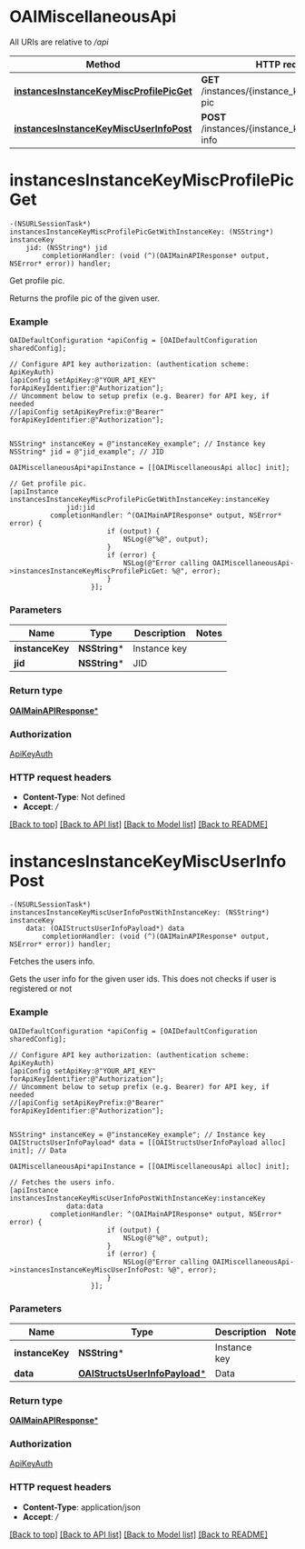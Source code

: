 # OAIMiscellaneousApi

All URIs are relative to */api*

Method | HTTP request | Description
------------- | ------------- | -------------
[**instancesInstanceKeyMiscProfilePicGet**](OAIMiscellaneousApi.md#instancesinstancekeymiscprofilepicget) | **GET** /instances/{instance_key}/misc/profile-pic | Get profile pic.
[**instancesInstanceKeyMiscUserInfoPost**](OAIMiscellaneousApi.md#instancesinstancekeymiscuserinfopost) | **POST** /instances/{instance_key}/misc/user-info | Fetches the users info.


# **instancesInstanceKeyMiscProfilePicGet**
```objc
-(NSURLSessionTask*) instancesInstanceKeyMiscProfilePicGetWithInstanceKey: (NSString*) instanceKey
    jid: (NSString*) jid
        completionHandler: (void (^)(OAIMainAPIResponse* output, NSError* error)) handler;
```

Get profile pic.

Returns the profile pic of the given user.

### Example
```objc
OAIDefaultConfiguration *apiConfig = [OAIDefaultConfiguration sharedConfig];

// Configure API key authorization: (authentication scheme: ApiKeyAuth)
[apiConfig setApiKey:@"YOUR_API_KEY" forApiKeyIdentifier:@"Authorization"];
// Uncomment below to setup prefix (e.g. Bearer) for API key, if needed
//[apiConfig setApiKeyPrefix:@"Bearer" forApiKeyIdentifier:@"Authorization"];


NSString* instanceKey = @"instanceKey_example"; // Instance key
NSString* jid = @"jid_example"; // JID

OAIMiscellaneousApi*apiInstance = [[OAIMiscellaneousApi alloc] init];

// Get profile pic.
[apiInstance instancesInstanceKeyMiscProfilePicGetWithInstanceKey:instanceKey
              jid:jid
          completionHandler: ^(OAIMainAPIResponse* output, NSError* error) {
                        if (output) {
                            NSLog(@"%@", output);
                        }
                        if (error) {
                            NSLog(@"Error calling OAIMiscellaneousApi->instancesInstanceKeyMiscProfilePicGet: %@", error);
                        }
                    }];
```

### Parameters

Name | Type | Description  | Notes
------------- | ------------- | ------------- | -------------
 **instanceKey** | **NSString***| Instance key | 
 **jid** | **NSString***| JID | 

### Return type

[**OAIMainAPIResponse***](OAIMainAPIResponse.md)

### Authorization

[ApiKeyAuth](../README.md#ApiKeyAuth)

### HTTP request headers

 - **Content-Type**: Not defined
 - **Accept**: */*

[[Back to top]](#) [[Back to API list]](../README.md#documentation-for-api-endpoints) [[Back to Model list]](../README.md#documentation-for-models) [[Back to README]](../README.md)

# **instancesInstanceKeyMiscUserInfoPost**
```objc
-(NSURLSessionTask*) instancesInstanceKeyMiscUserInfoPostWithInstanceKey: (NSString*) instanceKey
    data: (OAIStructsUserInfoPayload*) data
        completionHandler: (void (^)(OAIMainAPIResponse* output, NSError* error)) handler;
```

Fetches the users info.

Gets the user info for the given user ids. This does not checks if user is registered or not

### Example
```objc
OAIDefaultConfiguration *apiConfig = [OAIDefaultConfiguration sharedConfig];

// Configure API key authorization: (authentication scheme: ApiKeyAuth)
[apiConfig setApiKey:@"YOUR_API_KEY" forApiKeyIdentifier:@"Authorization"];
// Uncomment below to setup prefix (e.g. Bearer) for API key, if needed
//[apiConfig setApiKeyPrefix:@"Bearer" forApiKeyIdentifier:@"Authorization"];


NSString* instanceKey = @"instanceKey_example"; // Instance key
OAIStructsUserInfoPayload* data = [[OAIStructsUserInfoPayload alloc] init]; // Data

OAIMiscellaneousApi*apiInstance = [[OAIMiscellaneousApi alloc] init];

// Fetches the users info.
[apiInstance instancesInstanceKeyMiscUserInfoPostWithInstanceKey:instanceKey
              data:data
          completionHandler: ^(OAIMainAPIResponse* output, NSError* error) {
                        if (output) {
                            NSLog(@"%@", output);
                        }
                        if (error) {
                            NSLog(@"Error calling OAIMiscellaneousApi->instancesInstanceKeyMiscUserInfoPost: %@", error);
                        }
                    }];
```

### Parameters

Name | Type | Description  | Notes
------------- | ------------- | ------------- | -------------
 **instanceKey** | **NSString***| Instance key | 
 **data** | [**OAIStructsUserInfoPayload***](OAIStructsUserInfoPayload.md)| Data | 

### Return type

[**OAIMainAPIResponse***](OAIMainAPIResponse.md)

### Authorization

[ApiKeyAuth](../README.md#ApiKeyAuth)

### HTTP request headers

 - **Content-Type**: application/json
 - **Accept**: */*

[[Back to top]](#) [[Back to API list]](../README.md#documentation-for-api-endpoints) [[Back to Model list]](../README.md#documentation-for-models) [[Back to README]](../README.md)


